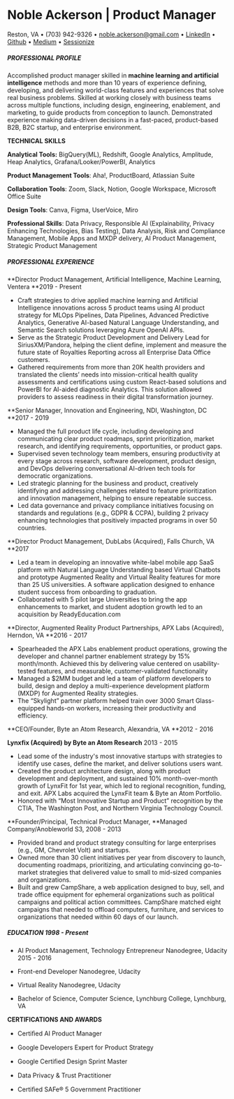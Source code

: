 # **Noble Ackerson | Product Manager**

Reston, VA • (703) 942-9326 • [noble.ackerson@gmail.com](mailto:noble.ackerson@gmail.com)  • [LinkedIn](https://www.linkedin.com/in/noblea/) • [Github](https://github.com/stigsfoot) • [Medium](https://medium.com/@nobleackerson) • [Sessionize](https://sessionize.com/nobleackerson)


##### PROFESSIONAL PROFILE

Accomplished product manager skilled in **machine learning and artificial intelligence** methods and more than 10 years of experience defining, developing, and delivering world-class features and experiences that solve real business problems. Skilled at working closely with business teams across multiple functions, including design, engineering, enablement, and marketing, to guide products from conception to launch. Demonstrated experience making data-driven decisions in a fast-paced, product-based B2B, B2C startup, and enterprise environment.

**TECHNICAL SKILLS**

**Analytical Tools:** BigQuery(ML), Redshift, Google Analytics, Amplitude, Heap Analytics, Grafana/Looker/PowerBI, Analytics

**Product Management Tools**: Aha!, ProductBoard, Atlassian Suite

**Collaboration Tools**: Zoom, Slack, Notion, Google Workspace, Microsoft Office Suite

**Design Tools**: Canva, Figma, UserVoice, Miro 

**Professional Skills**: Data Privacy, Responsible AI (Explainability, Privacy Enhancing Technologies, Bias Testing), Data Analysis, Risk and Compliance Management, Mobile Apps and MXDP delivery, AI Product Management, Strategic Product Management 


##### PROFESSIONAL EXPERIENCE

**Director Product Management, Artificial Intelligence, Machine Learning, Ventera		**2019 - Present



* Craft strategies to drive applied machine learning and Artificial Intelligence innovations across 5 product teams using AI product strategy for MLOps Pipelines, Data Pipelines,  Advanced Predictive Analytics, Generative AI-based Natural Language Understanding, and Semantic Search solutions leveraging Azure OpenAI APIs.
* Serve as the Strategic Product Development and Delivery Lead for SiriusXM/Pandora, helping the client define, implement and measure the future state of Royalties Reporting across all Enterprise Data Office customers.
* Gathered requirements from more than 20K health providers and translated the clients’ needs into mission-critical health quality assessments and certifications using custom React-based solutions and PowerBI for AI-aided diagnostic Analytics. This solution allowed providers to assess readiness in their digital transformation journey.

**Senior Manager, Innovation and Engineering, NDI, Washington, DC				**2017 - 2019



* Managed the full product life cycle, including developing and communicating clear product roadmaps, sprint prioritization, market research, and identifying requirements, opportunities, or product gaps. 
* Supervised seven technology team members, ensuring productivity at every stage across research, software development, product design, and DevOps delivering conversational AI-driven tech tools for democratic organizations. 
* Led strategic planning for the business and product, creatively identifying and addressing challenges related to feature prioritization and innovation management, helping to ensure repeatable success.
* Led data governance and privacy compliance initiatives focusing on standards and regulations (e.g., GDPR & CCPA), building 2 privacy enhancing technologies that positively impacted programs in over 50 countries.

**Director Product Management, DubLabs (Acquired), Falls Church, VA			**2017 



* Led a team in developing an innovative white-label mobile app SaaS platform with Natural Language Understanding based Virtual Chatbots and prototype Augmented Reality and Virtual Reality features for more than 25 US universities. A software application designed to enhance student success from onboarding to graduation.
* Collaborated with 5 pilot large Universities to bring the app enhancements to market, and student adoption growth led to an acquisition by ReadyEducation.com  

**Director, Augmented Reality Product Partnerships, APX Labs (Acquired), Herndon, VA	**2016 - 2017



* Spearheaded the APX Labs enablement product operations, growing the developer and channel partner enablement strategy by 15% month/month. Achieved this by delivering value centered on usability-tested features, and measurable, customer-validated functionality
* Managed a $2MM budget and led a team of platform developers to build, design and deploy a multi-experience development platform (MXDP) for Augmented Reality strategies.
* The “Skylight” partner platform helped train over 3000 Smart Glass-equipped hands-on workers, increasing their productivity and efficiency.

**CEO/Founder, Byte an Atom Research, Alexandria, VA					**2012 - 2016

**Lynxfix (Acquired) by Byte an Atom Research**						2013 - 2015



* Lead some of the industry's most innovative startups with strategies to identify use cases, define the market, and deliver solutions users want.
* Created the product architecture design, along with product development and deployment, and sustained 10% month-over-month growth of LynxFit for 1st year, which led to regional recognition, funding, and exit. APX Labs acquired the LynxFit team & Byte an Atom Portfolio.
* Honored with “Most Innovative Startup and Product” recognition by the CTIA, The Washington Post, and Northern Virginia Technology Council.

**Founder/Principal, Technical Product Manager, **Managed Company/Anobleworld S3, 		2008 - 2013

* Provided brand and product strategy consulting for large enterprises (e.g., GM, Chevrolet Volt) and startups.
* Owned more than 30 client initiatives per year from discovery to launch, documenting roadmaps, prioritizing, and articulating convincing go-to-market strategies that delivered value to small to mid-sized companies and organizations. 
* Built and grew CampShare, a web application designed to buy, sell, and trade office equipment for ephemeral organizations such as political campaigns and political action committees. CampShare matched eight campaigns that needed to offload computers, furniture, and services to organizations that needed within 60 days of our launch.


##### EDUCATION 											1998 - Present

* AI Product Management, Technology Entrepreneur Nanodegree, Udacity 			2015 - 2016

* Front-end Developer Nanodegree, Udacity

* Virtual Reality Nanodegree, Udacity								

* Bachelor of Science, Computer Science, Lynchburg College, Lynchburg, VA 		

**CERTIFICATIONS AND AWARDS**

* Certiﬁed AI Product Manager

* Google Developers Expert for Product Strategy 

* Google Certiﬁed Design Sprint Master

* Data Privacy & Trust Practitioner

* Certiﬁed SAFe® 5 Government Practitioner